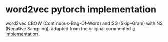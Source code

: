 # word2vec pytorch implementation

word2vec CBOW (Continuous-Bag-Of-Word) and SG (Skip-Gram) with NS (Negative Sampling), adapted from the original commented [c implementation](https://github.com/chrisjmccormick/word2vec_commented/blob/master/word2vec.c).
